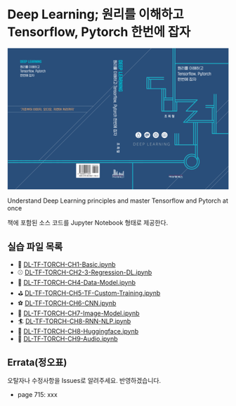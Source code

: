 # Deep Learning; 원리를 이해하고 Tensorflow, Pytorch 한번에 잡자

<p align="center"><img width="700" src="bookcover.png" />  </p>

Understand Deep Learning principles and master Tensorflow and Pytorch at once

책에 포함된 소스 코드를 Jupyter Notebook 형태로 제공한다.


## 실습 파일 목록
- :football: [DL-TF-TORCH-CH1-Basic.ipynb](https://github.com/hccho2/DL-UPMTP/blob/main/DL-TF-TORCH-CH1-Basic.ipynb)
- :baseball: [DL-TF-TORCH-CH2-3-Regression-DL.ipynb](https://github.com/hccho2/DL-UPMTP/blob/main/DL-TF-TORCH-CH2-3-Regression-DL.ipynb)
- :basketball: [DL-TF-TORCH-CH4-Data-Model.ipynb](https://github.com/hccho2/DL-UPMTP/blob/main/DL-TF-TORCH-CH4-Data-Model.ipynb)
- :golf: [DL-TF-TORCH-CH5-TF-Custom-Training.ipynb](https://github.com/hccho2/DL-UPMTP/blob/main/DL-TF-TORCH-CH5-TF-Custom-Training.ipynb)
- :soccer: [DL-TF-TORCH-CH6-CNN.ipynb](https://github.com/hccho2/DL-UPMTP/blob/main/DL-TF-TORCH-CH6-CNN.ipynb)
- :rugby_football: [DL-TF-TORCH-CH7-Image-Model.ipynb](https://github.com/hccho2/DL-UPMTP/blob/main/DL-TF-TORCH-CH7-Image-Model.ipynb)
- :surfer: [DL-TF-TORCH-CH8-RNN-NLP.ipynb](https://github.com/hccho2/DL-UPMTP/blob/main/DL-TF-TORCH-CH8-RNN-NLP.ipynb)
- :ski: [DL-TF-TORCH-CH8-Huggingface.ipynb](https://github.com/hccho2/DL-UPMTP/blob/main/DL-TF-TORCH-CH8-Huggingface.ipynb)
- :tennis: [DL-TF-TORCH-CH9-Audio.ipynb](https://github.com/hccho2/DL-UPMTP/blob/main/DL-TF-TORCH-CH9-Audio.ipynb)

## Errata(정오표)
오탈자나 수정사항을 Issues로 알려주세요. 반영하겠습니다.
- page 715: xxx
